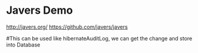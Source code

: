 # Javers Demo

http://javers.org/
https://github.com/javers/javers

#This can be used like hibernateAuditLog, we can get the change and store into Database